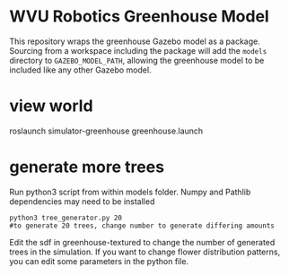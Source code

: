 # WVU Robotics Greenhouse Model

This repository wraps the greenhouse Gazebo model as a package. Sourcing from
a workspace including the package will add the `models` directory to
`GAZEBO_MODEL_PATH`, allowing the greenhouse model to be included like any other
Gazebo model.

# view world

roslaunch simulator-greenhouse greenhouse.launch

# generate more trees
Run python3 script from within models folder. Numpy and Pathlib dependencies may need to be installed

```
python3 tree_generator.py 20 
#to generate 20 trees, change number to generate differing amounts
```

Edit the sdf in greenhouse-textured to change the number of generated trees in the simulation. 
If you want to change flower distribution patterns, you can edit some parameters in the python file. 
